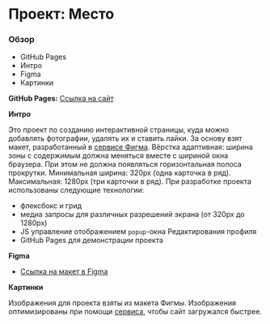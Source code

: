 # Проект: Место

### Обзор
* GitHub Pages
* Интро
* Figma
* Картинки

**GitHub Pages:**
[Ссылка на сайт](https://vdycoder.github.io/mesto/)

**Интро**

Это проект по созданию интерактивной страницы, куда можно добавлять фотографии, удалять их и ставить лайки.
За основу взят макет, разработанный в [сервисе Фигма](https://www.figma.com/).
Вёрстка адаптивная: ширина зоны с содержимым должна меняться вместе с шириной окна браузера. При этом не должна появляться горизонтальная полоса прокрутки. Минимальная ширина: 320px (одна карточка в ряд). Максимальная: 1280px (три карточки в ряд).
При разработке проекта использованы следующие технологии:
+ флексбокс и грид
+ медиа запросы для различных разрешений экрана (от 320px до 1280px)
+ JS управление отображением `popup`-окна Редактирования профиля
+ GitHub Pages для демонстрации проекта

**Figma**

* [Ссылка на макет в Figma](https://www.figma.com/file/2cn9N9jSkmxD84oJik7xL7/JavaScript.-Sprint-4?node-id=0%3A1)

**Картинки**

Изображения для проекта взяты из макета Фигмы.
Изображения оптимизированы при помощи [сервиса](https://tinypng.com/), чтобы сайт загружался быстрее.
